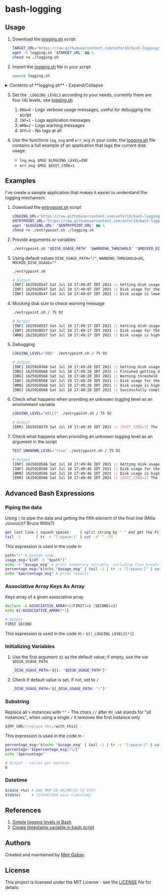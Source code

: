 # bash-logging


## Usage

1. Download the [logging.sh](https://github.com/unfor19/bash-logging/blob/master/logging.sh) script
    ```bash
    TARGET_URL="https://raw.githubusercontent.com/unfor19/bash-logging/master/logging.sh" && \
    wget -O logging.sh "$TARGET_URL" && \
    chmod +x ./logging.sh
    ```
1. Import the [logging.sh](https://github.com/unfor19/bash-logging/blob/master/logging.sh) file in your script
   ```bash
   source logging.sh
   ```


<details>


<summary>
Contents of **logging.sh** - Expand/Collapse
</summary>

<!-- loggingsh_start -->

```
$(tail -n +3 logging.sh)
```

<!-- loggingsh_end -->

</details>

3. Set the `_LOGGING_LEVELS` according to your needs, currently there are four (4) levels, see [logging.sh](https://github.com/unfor19/bash-logging/blob/master/logging.sh#L5)
   1. `DBG=0` - Logs verbose usage messages, useful for debugging the script
   2. `INF=1` - Logs application messages
   3. `WRN=2` - Logs warning messages
   4. `OFF=3` - No logs at all

3. Use the functions `log_msg` and `err_msg` in your code, the [logging.sh](https://github.com/unfor19/bash-logging/blob/master/logging.sh) file contains a full example of an application that logs the current disk usage.
   - `log_msg $MSG $LOGGING_LEVEL=INF`
   - `err_msg $MSG $EXIT_CODE=1`


## Examples

I've create a sample application that makes it easier to understand the logging mechanism.

1. Download the [entrypoint.sh](https://github.com/unfor19/bash-logging/blob/master/entrypoint.sh) script
    ```bash
    LOGGING_URL="https://raw.githubusercontent.com/unfor19/bash-logging/master/logging.sh" && \
    ENTRYPOINT_URL="https://raw.githubusercontent.com/unfor19/bash-logging/master/entrypoint.sh" && \
    wget "$LOGGING_URL" "$ENTRYPOINT_URL" && \
    chmod +x ./entrypoint.sh ./logging.sh
    ```
2. Provide arguments or variables
    ```bash
    ./entrypoint.sh "$DISK_USAGE_PATH" "$WARNING_THRESHOLD" "$MOCKED_DISK_USAGE"
    ```

3. Using default values `DISK_USAGE_PATH="/"`, `WARNING_THRESHOLD=85`, `MOCKED_DISK_USAGE=""`
   ```bash
   ./entrypoint.sh
   ```

   ```bash
   # Output
   [INF] 1625928547 Sat Jul 10 17:49:07 IDT 2021 :: Getting disk usage ...
   [INF] 1625928547 Sat Jul 10 17:49:07 IDT 2021 :: Disk usage for the path "/" is 6%
   [INF] 1625928547 Sat Jul 10 17:49:07 IDT 2021 :: Disk usage is lower than the warning threshold of 85%
   ```

4. Mocking disk size to check warning message
   ```bash
   ./entrypoint.sh / 75 92
   ```

   ```bash
   # Output
   [INF] 1625928557 Sat Jul 10 17:49:17 IDT 2021 :: Getting disk usage ...
   [INF] 1625928557 Sat Jul 10 17:49:17 IDT 2021 :: Disk usage for the path "/" is 92%
   [WRN] 1625928557 Sat Jul 10 17:49:17 IDT 2021 :: Disk usage is higher than the warning threshold of 75%
   ```
5. Debugging
   ```bash
   LOGGING_LEVEL="DBG" ./entrypoint.sh / 75 92
   ```

   ```bash
   # Output
   [INF] 1625928568 Sat Jul 10 17:49:28 IDT 2021 :: Getting disk usage ...
   [DBG] 1625928568 Sat Jul 10 17:49:28 IDT 2021 :: Finished getting disk usage 92 with the given path /
   [DBG] 1625928568 Sat Jul 10 17:49:28 IDT 2021 :: Warning threshold is 75
   [INF] 1625928568 Sat Jul 10 17:49:28 IDT 2021 :: Disk usage for the path "/" is 92%
   [WRN] 1625928568 Sat Jul 10 17:49:28 IDT 2021 :: Disk usage is higher than the warning threshold of 75%
   [DBG] 1625928568 Sat Jul 10 17:49:28 IDT 2021 :: Successfully completed disk usage process
   ```
6. Check what happens when providing an unknown logging level as an environment variable
   ```bash
   LOGGING_LEVEL="WILLY" ./entrypoint.sh / 75 92
   ```

   ```bash
   # Output
   [ERR] 1625928579 Sat Jul 10 17:49:39 IDT 2021 :: [EXIT_CODE=3] The variable LOGGING_LEVEL "WILLY" does not exist in INF OFF WRN DBG
   ```
7. Check what happens when providing an unknown logging level as an argument in the script
   ```bash
   TEST_UNKNOWN_LEVEL="true" ./entrypoint.sh / 75 92
   ```

   ```bash
   # Output
   [INF] 1625928586 Sat Jul 10 17:49:46 IDT 2021 :: Getting disk usage ...
   [INF] 1625928586 Sat Jul 10 17:49:46 IDT 2021 :: Disk usage for the path "/" is 92%
   [WRN] 1625928586 Sat Jul 10 17:49:46 IDT 2021 :: Disk usage is higher than the warning threshold of 75%
   [ERR] 1625928586 Sat Jul 10 17:49:46 IDT 2021 :: [EXIT_CODE=2] The argument "WONKA" does not exist in INF OFF WRN DBG 
   ```

## Advanced Bash Expressions

### Piping the data

Using `|` to pipe the data and getting the fifth element of the final line (Milla Jovovich? Bruce Willis?)
```bash
get last line | squash spaces     | split string by " " and get the Fifth Element 
tail -1       | tr -s "[:space:]" | cut -d" " -f5
```

This expression is used in the code in

```bash
path="/" # pseudo code
usage_msg="$(df -h "$path")"
echo -e "$usage_msg" # print temporary variable, including line breaks `-e`
percentage_msg="$(echo "$usage_msg" | tail -1 | tr -s "[:space:]" | cut -d" " -f5)"
echo "$percentage_msg" # print results
```

### Associative Array Keys As Array

Keys array of a given associative array
```bash 
declare -A ASSOCIATIVE_ARRAY=([FIRST]=1 [SECOND]=2)
echo ${!ASSOCIATIVE_ARRAY[*]}
```

```bash
# Output
FIRST SECOND
```

This expression is used in the code in - `${!_LOGGING_LEVELS[*]}`


### Initializing Variables

1. Use the first argument `$1` as the default value; if empty, use the var `$DISK_USAGE_PATH`

   ```bash
   _DISK_USAGE_PATH="${1:-"$DISK_USAGE_PATH"}"
   ```

1. Check if default value is set, if not, set to `/`
   ```bash
   _DISK_USAGE_PATH="${_DISK_USAGE_PATH:-"/"}"
   ```

### Substring

Replace all `%` instances with `""` - The chars `//` after `MY_VAR` stands for "all instances"; when using a single `/` it removes the first instance only
```bash
${MY_VAR//replace_this/with_this} - 
```

This expression is used in the code in - 

```bash
percentage_msg="$(echo "$usage_msg" | tail -1 | tr -s "[:space:]" | cut -d" " -f5)" # pseudo code
percentage="${percentage_msg//%/}"
echo "$percentage"
```

```bash
# Output - varies per machine
6
```

### Datetime

```bash
$(date +%s) # DDD MMM DD HH:MM:SS TZ YYYY
$(date)     # 1234567890 unix timestamp
```

## References

1. [Simple logging levels in Bash](https://stackoverflow.com/a/48087251/5285732)
2. [Create timestamp variable in bash script](https://stackoverflow.com/questions/17066250/create-timestamp-variable-in-bash-script)

## Authors

Created and maintained by [Meir Gabay](https://github.com/unfor19)

## License

This project is licensed under the MIT License - see the [LICENSE](https://github.com/unfor19/bash-logging/blob/master/LICENSE) file for details
